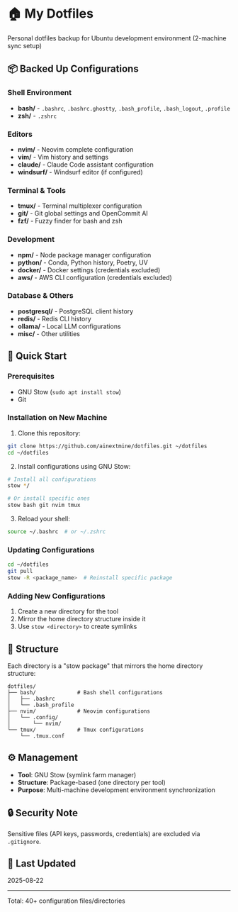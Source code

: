 # 🏠 My Dotfiles

Personal dotfiles backup for Ubuntu development environment (2-machine sync setup)

## 📦 Backed Up Configurations

### Shell Environment
- **bash/** - `.bashrc`, `.bashrc.ghostty`, `.bash_profile`, `.bash_logout`, `.profile`
- **zsh/** - `.zshrc`

### Editors
- **nvim/** - Neovim complete configuration
- **vim/** - Vim history and settings
- **claude/** - Claude Code assistant configuration
- **windsurf/** - Windsurf editor (if configured)

### Terminal & Tools
- **tmux/** - Terminal multiplexer configuration
- **git/** - Git global settings and OpenCommit AI
- **fzf/** - Fuzzy finder for bash and zsh

### Development
- **npm/** - Node package manager configuration
- **python/** - Conda, Python history, Poetry, UV
- **docker/** - Docker settings (credentials excluded)
- **aws/** - AWS CLI configuration (credentials excluded)

### Database & Others
- **postgresql/** - PostgreSQL client history
- **redis/** - Redis CLI history
- **ollama/** - Local LLM configurations
- **misc/** - Other utilities

## 🚀 Quick Start

### Prerequisites
- GNU Stow (`sudo apt install stow`)
- Git

### Installation on New Machine

1. Clone this repository:
```bash
git clone https://github.com/ainextmine/dotfiles.git ~/dotfiles
cd ~/dotfiles
```

2. Install configurations using GNU Stow:
```bash
# Install all configurations
stow */

# Or install specific ones
stow bash git nvim tmux
```

3. Reload your shell:
```bash
source ~/.bashrc  # or ~/.zshrc
```

### Updating Configurations

```bash
cd ~/dotfiles
git pull
stow -R <package_name>  # Reinstall specific package
```

### Adding New Configurations

1. Create a new directory for the tool
2. Mirror the home directory structure inside it
3. Use `stow <directory>` to create symlinks

## 📂 Structure

Each directory is a "stow package" that mirrors the home directory structure:

```
dotfiles/
├── bash/             # Bash shell configurations
│   ├── .bashrc
│   └── .bash_profile
├── nvim/             # Neovim configurations
│   └── .config/
│       └── nvim/
└── tmux/             # Tmux configurations
    └── .tmux.conf
```

## ⚙️ Management

- **Tool**: GNU Stow (symlink farm manager)
- **Structure**: Package-based (one directory per tool)
- **Purpose**: Multi-machine development environment synchronization

## 🔒 Security Note

Sensitive files (API keys, passwords, credentials) are excluded via `.gitignore`.

## 📅 Last Updated

2025-08-22

---

Total: 40+ configuration files/directories